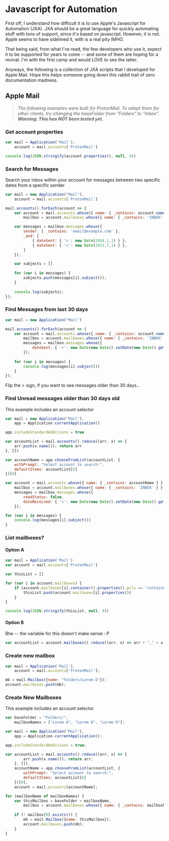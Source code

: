 # Javascript for Automation
First off, I understand how difficult it is to use Apple's Javascript for Automation (JXA). JXA should be a great language for quickly automating stuff with tons of support, since it's based on javascript. However, it is not. Apple seems to have sidelined it, with is a real pity IMHO.

That being said, from what I've read, the few developers who use it, expect it to be supported for years to come -- and some of them are hoping for a revival. I'm with the first camp and would LOVE to see the latter.

Anyways, the following is a collection of JXA scripts that I developed for Apple Mail. Hope this helps someone going down this rabbit trail of zero documentation madness.

## Apple Mail
> _The following examples were built for ProtonMail. To adapt them for other clients, try changing the baseFolder from "Folders" to "Inbox". **Warning: This has NOT been tested yet.**_

### Get account properties
```js
var mail = Application('Mail'),
	account = mail.accounts['ProtonMail']

console.log(JSON.stringify(account.properties(), null, 4))
```

### Search for Messages
Search your inbox within your account for messages between two specific dates from a specific sender

```js
var mail = new Application("Mail"),
	account = mail.accounts['ProtonMail']

mail.accounts().forEach(account => {	
	var account = mail.accounts.whose({ name: { _contains: account.name() } }, {ignoring: 'case'}),
		mailbox = account.mailboxes.whose({ name: { _contains: 'INBOX' } }, {ignoring: 'case'})

	var messages = mailbox.messages.whose({ 
		sender: { _contains: 'email@example.com' },
		_and: [
			{ dateSent: { '>': new Date(2016,1,1) } },
			{ dateSent: { '<': new Date(2022,7,1) } },
		]
	});

	var subjects = []
	
	for (var i in messages) {
		subjects.push(messages[i].subject());
	}
		
	console.log(subjects);
});
```

### Find Messages from last 30 days
```js
var mail = new Application("Mail")

mail.accounts().forEach(account => {	
	var account = mail.accounts.whose({ name: { _contains: account.name() } }, {ignoring: 'case'}),
		mailbox = account.mailboxes.whose({ name: { _contains: 'INBOX' } }, {ignoring: 'case'}),
		messages = mailbox.messages.whose({ 
			dateSent: { '>': new Date(new Date().setDate(new Date().getDate() - 30)) }
		});
	
	for (var i in messages) {
		console.log(messages[i].subject())
	}
});
```

Flip the > sign, if you want to see messages older than 30 days...

### Find Unread messages older than 30 days old
This example includes an account selector

```js
var mail = new Application("Mail"),
	app = Application.currentApplication()

app.includeStandardAdditions = true

var accountList = mail.accounts().reduce((arr, x) => {
	arr.push(x.name()); return arr
}, [])

var accountName = app.chooseFromList(accountList, {
	withPrompt: "Select account to search:",
	defaultItems: accountList[0]
})[0]

var account = mail.accounts.whose({ name: { _contains: accountName } }, {ignoring: 'case'}),
	mailbox = account.mailboxes.whose({ name: { _contains: 'INBOX' } }, {ignoring: 'case'}),
	messages = mailbox.messages.whose({
		readStatus: false,
		dateReceived: { '<': new Date(new Date().setDate(new Date().getDate() - 30)) }
	});

for (var i in messages) {
	console.log(messages[i].subject())
}
```

### List mailboxes?

#### Option A
```js
var mail = Application('Mail')
var account = mail.accounts['ProtonMail']

var thisList = []

for (var i in account.mailboxes) {	
	if (account.mailboxes[i].container().properties().pcls == "container") {
		thisList.push(account.mailboxes[i].properties())
	}
}

console.log(JSON.stringify(thisList, null, 4))
```

#### Option B
Btw -- the variable for this doesn't make sense : P

```js
var accountList = account.mailboxes().reduce((arr, x) => arr + "," + x.name(), '').split(',').filter(n => n);
```

### Create new mailbox
```js
var mail = Application('Mail'),
	account = mail.accounts['ProtonMail'];

mb = mail.Mailbox({name: "Folders/Lorem D"});
account.mailboxes.push(mb);
```

### Create New Mailboxes
This example includes an account selector

```js
var baseFolder = "Folders/",
	mailboxNames = ["Lorem A", "Lorem B", "Lorem D"];

var mail = new Application("Mail"),
	app = Application.currentApplication();

app.includeStandardAdditions = true;

var accountList = mail.accounts().reduce((arr, x) => {
		arr.push(x.name()); return arr;
	}, []),
	accountName = app.chooseFromList(accountList, {
		withPrompt: "Select account to search:",
		defaultItems: accountList[0]
	})[0],
	account = mail.accounts[accountName];

for (mailboxName of mailboxNames) {
	var thisMailbox = baseFolder + mailboxName,
		mailbox = account.mailboxes.whose({ name: { _contains: mailboxName } });
		
	if (! mailbox[0].exists()) {
		mb = mail.Mailbox({name: thisMailbox});
		account.mailboxes.push(mb);
	}	
}
```

